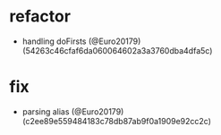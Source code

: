 # refactor

* handling doFirsts (@Euro20179) (54263c46cfaf6da060064602a3a3760dba4dfa5c)


# fix

* parsing alias (@Euro20179) (c2ee89e559484183c78db87ab9f0a1909e92cc2c)


